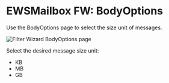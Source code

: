 # EWSMailbox FW: BodyOptions

Use the BodyOptions page to select the size unit of messages.

![Filter Wizard BodyOptions page](/img/product_docs/accessanalyzer/enterpriseauditor/admin/datacollector/ewsmailbox/filterwizard/bodyoptions.webp)

Select the desired message size unit:

- KB
- MB
- GB
